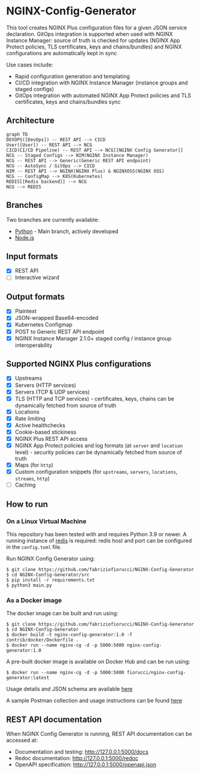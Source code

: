 # NGINX-Config-Generator

This tool creates NGINX Plus configuration files for a given JSON service declaration.
GitOps integration is supported when used with NGINX Instance Manager: source of truth is checked for updates (NGINX App Protect policies, TLS certificates, keys and chains/bundles) and NGINX configurations are automatically kept in sync

Use cases include:

- Rapid configuration generation and templating
- CI/CD integration with NGINX Instance Manager (instance groups and staged configs)
- GitOps integration with automated NGINX App Protect policies and TLS certificates, keys and chains/bundles sync

## Architecture

```mermaid
graph TD
DEVOPS([DevOps]) -- REST API --> CICD
User([User]) -- REST API --> NCG
CICD(CI/CD Pipeline) -- REST API --> NCG[[NGINX Config Generator]]
NCG -- Staged Configs --> NIM(NGINX Instance Manager)
NCG -- REST API --> Generic(Generic REST API endpoint)
NCG -- AutoSync / GitOps --> CICD
NIM -- REST API --> NGINX(NGINX Plus) & NGINXOSS(NGINX OSS)
NCG -- ConfigMap --> K8S(Kubernetes)
REDIS[[Redis backend]] --> NCG
NCG --> REDIS
```

## Branches

Two branches are currently available:

- [Python](https://github.com/fabriziofiorucci/NGINX-Config-Generator/tree/main) - Main branch, actively developed
- [Node.js](https://github.com/fabriziofiorucci/NGINX-Config-Generator/tree/nodejs)

## Input formats

- [X] REST API
- [ ] Interactive wizard

## Output formats

- [X] Plaintext
- [X] JSON-wrapped Base64-encoded
- [X] Kubernetes Configmap
- [X] POST to Generic REST API endpoint
- [X] NGINX Instance Manager 2.1.0+ staged config / instance group interoperability
  
## Supported NGINX Plus configurations

- [X] Upstreams
- [X] Servers (HTTP services)
- [X] Servers (TCP & UDP services)
- [X] TLS (HTTP and TCP services) - certificates, keys, chains can be dynamically fetched from source of truth
- [X] Locations
- [X] Rate limiting
- [X] Active healthchecks
- [X] Cookie-based stickiness
- [X] NGINX Plus REST API access
- [X] NGINX App Protect policies and log formats (at `server` and `location` level)  - security policies can be dynamically fetched from source of truth
- [X] Maps (for `http`)
- [X] Custom configuration snippets (for `upstreams`, `servers`, `locations`, `streams`, `http`)
- [ ] Caching

## How to run

### On a Linux Virtual Machine

This repository has been tested with and requires Python 3.9 or newer.
A running instance of [redis](https://redis.io/) is required: redis host and port can be configured in the `config.toml` file.

Run NGINX Config Generator using:

```
$ git clone https://github.com/fabriziofiorucci/NGINX-Config-Generator
$ cd NGINX-Config-Generator/src
$ pip install -r requirements.txt
$ python3 main.py
```

### As a Docker image

The docker image can be built and run using:

```
$ git clone https://github.com/fabriziofiorucci/NGINX-Config-Generator
$ cd NGINX-Config-Generator
$ docker build -t nginx-config-generator:1.0 -f contrib/docker/Dockerfile .
$ docker run --name nginx-cg -d -p 5000:5000 nginx-config-generator:1.0 
```

A pre-built docker image is available on Docker Hub and can be run using:

```
$ docker run --name nginx-cg -d -p 5000:5000 fiorucci/nginx-config-generator:latest
```

Usage details and JSON schema are available [here](/USAGE.md)

A sample Postman collection and usage instructions can be found [here](/postman)

## REST API documentation

When NGINX Config Generator is running, REST API documentation can be accessed at:

- Documentation and testing: http://127.0.0.1:5000/docs
- Redoc documentation: http://127.0.0.1:5000/redoc
- OpenAPI specification: http://127.0.0.1:5000/openapi.json
